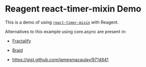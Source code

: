 # Reagent react-timer-mixin Demo

This is a demo of using [`react-timer-mixin`](https://github.com/reactjs/react-timer-mixin) with Reagent.

Alternatives to this example using core.async are present in:

- [Fractalify](https://github.com/madvas/fractalify/blob/6780b1fc449d8e1703172ea5d68273af9ce5716d/src/cljc/fractalify/utils.cljc#L88)

- [Braid](https://github.com/braidchat/braid/blob/1cc209959c6fb08f4ea81e251357611ac41b7432/src/chat/client/views/sidebar.cljs#L13)

- https://gist.github.com/jamesmacaulay/9714841
